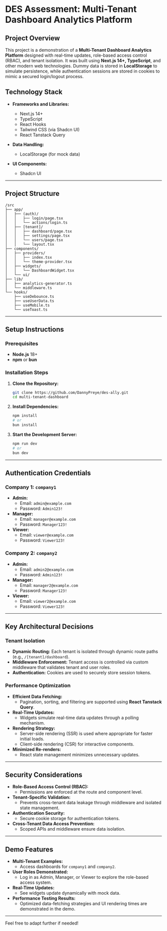# DES Assessment: Multi-Tenant Dashboard Analytics Platform

## Project Overview
This project is a demonstration of a **Multi-Tenant Dashboard Analytics Platform** designed with real-time updates, role-based access control (RBAC), and tenant isolation. It was built using **Next.js 14+, TypeScript**, and other modern web technologies.
Dummy data is stored in **LocalStorage** to simulate persistence, while authentication sessions are stored in cookies to mimic a secured login/logout process.

## Technology Stack

- **Frameworks and Libraries:**
  - Next.js 14+
  - TypeScript
  - React Hooks
  - Tailwind CSS (via Shadcn UI)
  - React Tanstack Query

- **Data Handling:**
  - LocalStorage (for mock data)

- **UI Components:**
  - Shadcn UI

---

## Project Structure

```plaintext
/src
├── app/
│   ├── (auth)/
│   │   ├── login/page.tsx
│   │   └── actions/login.ts
│   ├── [tenant]/
│   │   ├── dashboard/page.tsx
│   │   ├── settings/page.tsx
│   │   └── users/page.tsx
│   │   └── layout.tsx
├── components/
│   ├── providers/
│   │   ├── index.tsx
│   │   └── theme-provider.tsx
│   ├── widgets/
│   │   └── DashboardWidget.tsx
│   └── ui/
├── lib/
│   ├── analytics-generator.ts
│   └── middleware.ts
└── hooks/
    ├── useDebounce.ts
    ├── useUserData.ts
    ├── useMobile.ts
    └── useToast.ts
```

---

## Setup Instructions

### Prerequisites
- **Node.js** 18+
- **npm** or **bun**

### Installation Steps

1. **Clone the Repository:**
   ```bash
   git clone https://github.com/DannyPreye/des-ally.git
   cd multi-tenant-dashboard
   ```

2. **Install Dependencies:**
   ```bash
   npm install
   # or
   bun install
   ```

3. **Start the Development Server:**
   ```bash
   npm run dev
   # or
   bun dev
   ```

---

## Authentication Credentials

### Company 1: `company1`
- **Admin:**
  - Email: `admin@example.com`
  - Password: `Admin123!`
- **Manager:**
  - Email: `manager@example.com`
  - Password: `Manager123!`
- **Viewer:**
  - Email: `viewer@example.com`
  - Password: `Viewer123!`

### Company 2: `company2`
- **Admin:**
  - Email: `admin2@example.com`
  - Password: `Admin123!`
- **Manager:**
  - Email: `manager2@example.com`
  - Password: `Manager123!`
- **Viewer:**
  - Email: `viewer2@example.com`
  - Password: `Viewer123!`

---

## Key Architectural Decisions

### Tenant Isolation
- **Dynamic Routing:** Each tenant is isolated through dynamic route paths (e.g., `/[tenant]/dashboard`).
- **Middleware Enforcement:** Tenant access is controlled via custom middleware that validates tenant and user roles.
- **Authentication:** Cookies are used to securely store session tokens.

### Performance Optimization
- **Efficient Data Fetching:**
  - Pagination, sorting, and filtering are supported using **React Tanstack Query**.
- **Real-Time Updates:**
  - Widgets simulate real-time data updates through a polling mechanism.
- **Rendering Strategy:**
  - Server-side rendering (SSR) is used where appropriate for faster initial loads.
  - Client-side rendering (CSR) for interactive components.
- **Minimized Re-renders:**
  - React state management minimizes unnecessary updates.

---

## Security Considerations

- **Role-Based Access Control (RBAC):**
  - Permissions are enforced at the route and component level.
- **Tenant-Specific Validation:**
  - Prevents cross-tenant data leakage through middleware and isolated state management.
- **Authentication Security:**
  - Secure cookie storage for authentication tokens.
- **Cross-Tenant Data Access Prevention:**
  - Scoped APIs and middleware ensure data isolation.

---

## Demo Features

- **Multi-Tenant Examples:**
  - Access dashboards for `company1` and `company2`.
- **User Roles Demonstrated:**
  - Log in as Admin, Manager, or Viewer to explore the role-based access system.
- **Real-Time Updates:**
  - See widgets update dynamically with mock data.
- **Performance Testing Results:**
  - Optimized data-fetching strategies and UI rendering times are demonstrated in the demo.

---

Feel free to adapt further if needed!
